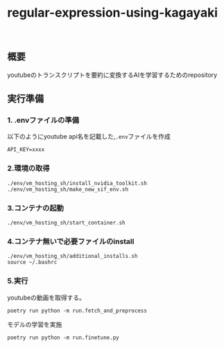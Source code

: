 # regular-expression-using-kagayaki  
　　
## 概要  
youtubeのトランスクリプトを要約に変換するAIを学習するためのrepository

## 実行準備  
### 1. .envファイルの準備  
以下のようにyoutube api名を記載した,`.env`ファイルを作成  
```
API_KEY=xxxx
```
  
  
### 2.環境の取得  
```
./env/vm_hosting_sh/install_nvidia_toolkit.sh
./env/vm_hosting_sh/make_new_sif_env.sh
```  
  
### 3.コンテナの起動  
```
./env/vm_hosting_sh/start_container.sh
```  
  
### 4.コンテナ無いで必要ファイルのinstall  
```
./env/vm_hosting_sh/additional_installs.sh 
source ~/.bashrc
```  
  
### 5.実行  
youtubeの動画を取得する。  
```
poetry run python -m run.fetch_and_preprocess
```  
  
モデルの学習を実施  
```
poetry run python -m run.finetune.py
```